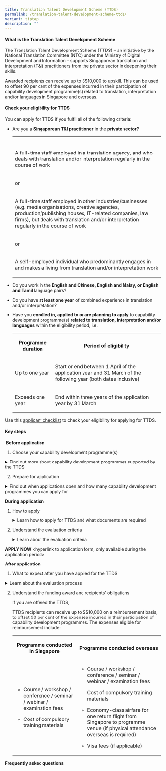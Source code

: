 ```yaml
---
title: Translation Talent Development Scheme (TTDS)
permalink: /translation-talent-development-scheme-ttds/
variant: tiptap
description: ""
---
```

<h4><strong>What is the Translation Talent Development Scheme</strong></h4>
<p>The Translation Talent Development Scheme (TTDS) – an initiative by the
National Translation Committee (NTC) under the Ministry of Digital Development
and Information – supports Singaporean translation and interpretation (T&amp;I)
practitioners from the private sector in deepening their skills.</p>
<p>Awarded recipients can receive up to S$10,000 to upskill. This can be
used to offset 90 per cent of the expenses incurred in their participation
of capability development programme(s) related to translation, interpretation
and/or languages in Singapore and overseas.</p>
<h4><strong>Check your eligibility for TTDS</strong></h4>
<p>You can apply for TTDS if you fulfil all of the following criteria:</p>
<ul data-tight="true" class="tight">
<li>
<p>Are you a <strong>Singaporean T&amp;I practitioner</strong> in the <strong>private sector?</strong>
</p>
<table style="minWidth: 25px">
<colgroup>
<col>
</colgroup>
<tbody>
<tr>
<th rowspan="1" colspan="1">
<p></p>
</th>
</tr>
<tr>
<td rowspan="1" colspan="1">
<p>A full-time staff employed in a translation agency, and who deals with
translation and/or interpretation regularly in the course of work</p>
</td>
</tr>
<tr>
<td rowspan="1" colspan="1">
<p>or</p>
</td>
</tr>
<tr>
<td rowspan="1" colspan="1">
<p>A full-time staff employed in other industries/businesses (e.g. media
organisations, creative agencies, production/publishing houses, IT-related
companies, law firms), but deals with translation and/or interpretation
regularly in the course of work</p>
</td>
</tr>
<tr>
<td rowspan="1" colspan="1">
<p>or</p>
</td>
</tr>
<tr>
<td rowspan="1" colspan="1">
<p>A self-employed individual who predominantly engages in and makes a living
from translation and/or interpretation work</p>
</td>
</tr>
</tbody>
</table>
<p></p>
</li>
<li>
<p>Do you work in the<strong> English and Chinese, English and Malay, or English and Tamil </strong>language
pairs?</p>
</li>
<li>
<p>Do you have <strong>at least one year</strong> of combined experience in
translation and/or interpretation?</p>
</li>
<li>
<p>Have you <strong>enrolled in, applied to or are planning to apply</strong> to
capability development programme(s) <strong>related to</strong>  <strong>translation, interpretation and/or languages</strong> within
the eligibility period, i.e.</p>
<table style="minWidth: 50px">
<colgroup>
<col>
<col>
</colgroup>
<tbody>
<tr>
<th rowspan="1" colspan="1">
<p><strong>Programme duration</strong>
</p>
</th>
<th rowspan="1" colspan="1">
<p><strong>Period of eligibility</strong>
</p>
</th>
</tr>
<tr>
<td rowspan="1" colspan="1">
<p>Up to one year</p>
</td>
<td rowspan="1" colspan="1">
<p>Start or end between 1 April of the application year and 31 March of the
following year (both dates inclusive)</p>
</td>
</tr>
<tr>
<td rowspan="1" colspan="1">
<p>Exceeds one year</p>
</td>
<td rowspan="1" colspan="1">
<p>End within three years of the application year by 31 March</p>
</td>
</tr>
</tbody>
</table>
</li>
</ul>
<p>Use this <a href="https://go.gov.sg/ttds-checklist" rel="noopener nofollow" target="_blank">applicant checklist</a> to
check your eligibility for applying for TTDS.</p>
<h4><strong>Key steps</strong></h4>
<p><strong>&nbsp;Before application</strong>
</p>
<ol data-tight="true" class="tight">
<li>
<p>Choose your capability development programme(s)</p>
</li>
</ol>
<div data-type="detailGroup" class="isomer-accordion isomer-accordion-white">
<details class="isomer-details">
<summary>Find out more about capability development programmes supported by the
TTDS</summary>
<div data-type="detailsContent" class="isomer-details-content">
<p>The TTDS supports the following types of capability development programmes
related to translation, interpretation and/or languages in Singapore and
overseas:</p>
<ul data-tight="true" class="tight">
<li>
<p>Short courses, workshops and intensive summer courses</p>
</li>
<li>
<p>Courses that lead to a full qualification (e.g. Diploma, Bachelor’s degree,
Postgraduate diploma, Master’s degree)</p>
</li>
<li>
<p>Conferences, seminars and webinars</p>
</li>
<li>
<p>Certification examinations</p>
<p></p>
</li>
</ul>
<p>Examples of capability development programmes include those related to:</p>
<ul data-tight="true" class="tight">
<li>
<p>General translation/interpretation</p>
</li>
<li>
<p>Specialised translation (e.g. audio-visual translation, legal translation,
business and financial translation)</p>
</li>
<li>
<p>Specialised interpretation (e.g. conference interpreting)</p>
</li>
<li>
<p>Translation technology (e.g. computer-assisted translation, machine translation)</p>
</li>
<li>
<p>Applied linguistics</p>
<p></p>
</li>
</ul>
<p>All programmes will be evaluated on a case-by-case basis against the applicant’s
stated capability development plans.</p>
</div>
</details>
</div>
<ol start="2" data-tight="true" class="tight">
<li>
<p>Prepare for application</p>
</li>
</ol>
<div data-type="detailGroup" class="isomer-accordion isomer-accordion-white">
<details class="isomer-details">
<summary>Find out when applications open and how many capability development programmes
you can apply for</summary>
<div data-type="detailsContent" class="isomer-details-content">
<p>Applications open from <strong>1 April to 30 June (both dates inclusive)</strong> each
year.</p>
<p></p>
<p>Each application may include multiple capability development programmes,
as long as they are within the period of eligibility and are related to
translation, interpretation and/or languages.</p>
<p></p>
<p>Applicants are required to <strong>declare other sources of funding</strong> for
the proposed capability development programme(s), including funding that
has been received and funding that the applicant is applying for, or intends
to apply for.</p>
</div>
</details>
</div>
<p><strong>During application</strong>
</p>
<ol data-tight="true" class="tight">
<li>
<p>How to apply</p>
<div data-type="detailGroup" class="isomer-accordion-group isomer-accordion isomer-accordion-white">
<details class="isomer-details">
<summary>Learn how to apply for TTDS and what documents are required</summary>
<div data-type="detailsContent" class="isomer-details-content">
<p>You are required to submit the <u>TTDS application form</u> (accessible
only during the application period) as well as prepare the following documents
for inclusion in the form:</p>
<ul data-tight="true" class="tight">
<li>
<p>Proof of enrolment OR application OR awaiting confirmation/invitation
from the programme provider OR details of upcoming programme that has yet
to commence application, for each capability development programme</p>
</li>
<li>
<p>Translation portfolio and/or testimonials from clients</p>
</li>
<li>
<p><u>Capability Development Plan form</u> (accessible only during the application
period)</p>
</li>
</ul>
<p></p>
<p>The TTDS application form consists of the following sections:</p>
<ul data-tight="true" class="tight">
<li>
<p>Personal particulars</p>
</li>
<li>
<p>Education and work experience</p>
</li>
<li>
<p>Capability development programme(s)</p>
</li>
<li>
<p>Capability development plan</p>
</li>
<li>
<p>Declaration</p>
</li>
</ul>
<p></p>
<p>Only applications that are submitted within the application period, complete
and fulfil the eligibility criteria will be considered.</p>
</div>
</details>
</div>
</li>
</ol>
<ol start="2" data-tight="true" class="tight">
<li>
<p>Understand the evaluation criteria</p>
<div data-type="detailGroup" class="isomer-accordion-group isomer-accordion isomer-accordion-white">
<details class="isomer-details">
<summary>Learn about the evaluation criteria</summary>
<div data-type="detailsContent" class="isomer-details-content">
<p>Each application will be assessed based on the quality and relevance of
applicants’ capability development programme(s) against their capability
development objectives, their track record, and their commitment to the
development of translation and interpretation in Singapore.</p>
</div>
</details>
</div>
</li>
</ol>
<p><strong>APPLY NOW </strong>&lt;hyperlink to application form, only available
during the application period&gt;</p>
<p><strong>After application</strong>
</p>
<ol data-tight="true" class="tight">
<li>
<p>What to expect after you have applied for the TTDS</p>
</li>
</ol>
<div data-type="detailGroup" class="isomer-accordion-group isomer-accordion isomer-accordion-white">
<details class="isomer-details">
<summary>Learn about the evaluation process</summary>
<div data-type="detailsContent" class="isomer-details-content">
<p>The evaluation process works as such:</p>
<p>(1) All applications are rigorously assessed by a panel of assessors,
who will shortlist applicants for an interview</p>
<p>(2) Shortlisted applicants are invited to attend a panel interview in
August/September</p>
<p>(3) Successful applicants will be notified of the outcome by October</p>
</div>
</details>
</div>
<ol start="2" data-tight="true" class="tight">
<li>
<p>Understand the funding award and recipients’ obligations</p>
<p>If you are offered the TTDS,</p>
<p>TTDS recipients can receive up to S$10,000 on a reimbursement basis, to
offset 90 per cent of the expenses incurred in their participation of capability
development programmes. The expenses eligible for reimbursement include:</p>
<table style="minWidth: 50px">
<colgroup>
<col>
<col>
</colgroup>
<tbody>
<tr>
<th rowspan="1" colspan="1">
<p><strong>Programme conducted in Singapore</strong>
</p>
</th>
<th rowspan="1" colspan="1">
<p><strong>Programme conducted overseas</strong>
</p>
</th>
</tr>
<tr>
<td rowspan="1" colspan="1">
<ul data-tight="true" class="tight">
<li>
<p>Course / workshop / conference / seminar / webinar / examination fees</p>
</li>
<li>
<p>Cost of compulsory training materials</p>
</li>
</ul>
</td>
<td rowspan="1" colspan="1">
<ul data-tight="true" class="tight">
<li>
<p>Course / workshop / conference / seminar / webinar / examination fees</p>
<p>Cost of compulsory training materials</p>
</li>
<li>
<p>Economy-class airfare for one return flight from Singapore to programme
venue (if physical attendance overseas is required)</p>
</li>
<li>
<p>Visa fees (if applicable)</p>
</li>
</ul>
</td>
</tr>
</tbody>
</table>
</li>
</ol>
<p><strong>Frequently asked questions</strong>
</p>
<p></p>